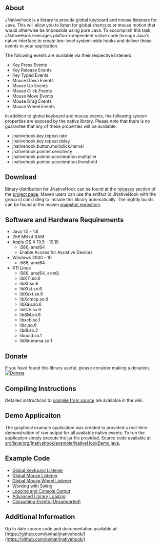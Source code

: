 ## About
JNativeHook is a library to provide global keyboard and mouse listeners for
Java.  This will allow you to listen for global shortcuts or mouse motion that
would otherwise be impossible using pure Java.  To accomplish this task,
JNativeHook leverages platform-dependent native code through Java's native
interface to create low-level system-wide hooks and deliver those events to
your application.

The following events are available via their respective listeners.
* Key Press Events
* Key Release Events
* Key Typed Events
* Mouse Down Events
* Mouse Up Events
* Mouse Click Events
* Mouse Move Events
* Mouse Drag Events
* Mouse Wheel Events

In addition to global keyboard and mouse events, the following system
properties are exposed by the native library.  Please note that there is no
guarantee that any of these properties will be available.
* jnativehook.key.repeat.rate
* jnativehook.key.repeat.delay
* jnativehook.button.multiclick.iterval
* jnativehook.pointer.sensitivity
* jnativehook.pointer.acceleration.multiplier
* jnativehook.pointer.acceleration.threshold
 
## Download
Binary distribution for JNativeHook can be found at the 
[releases](https://github.com/kwhat/jnativehook/releases) section of the 
[project page](https://github.com/kwhat/jnativehook/).  Maven users can 
use the artifact id JNativeHook with the group id com.1stleg to include 
this library automatically.  The nightly builds can be found at the maven 
[snapshot repository](https://oss.sonatype.org/content/repositories/snapshots/com/1stleg/jnativehook/2.0.SNAPSHOT/).

## Software and Hardware Requirements
* Java 1.5 - 1.8
* 256 MB of RAM
* Apple OS X 10.5 - 10.10
  * i586, amd64
  * Enable Access for Assistive Devices
* Windows 2000 - 10
  * i586, amd64
* X11 Linux
  * i586, amd64, arm6j
  * libX11.so.6
  * libXt.so.6
  * libXtst.so.6
  * libXext.so.6
  * libXdmcp.so.6
  * libXau.so.6
  * libICE.so.6
  * libSM.so.6
  * libxcb.so.1
  * libc.so.6
  * libdl.so.2
  * libuuid.so.1
  * libXinerama.so.1

## Donate
If you have found this library useful, please consider making a donation.
[![Donate](https://www.paypalobjects.com/en_US/i/btn/btn_donate_LG.gif)](https://www.paypal.com/cgi-bin/webscr?cmd=_s-xclick&hosted_button_id=UPMHT4ZFBTCBL)

## Compiling Instructions
Detailed instructions to [compile from source](wiki/Compile.md) are available in the wiki.

## Demo Applicaiton
The graphical example application was created to provided a real-time
demonstration of raw output for all available native events.  To run the
application simply execute the jar file provided. Source code available at 
[src/java/org/jnativehook/example/NativeHookDemo.java](src/java/org/jnativehook/example/NativeHookDemo.java).

## Example Code
* [Global Keyboard Listener](wiki/examples/Keyboard.md)
* [Global Mouse Listener](wiki/examples/Mouse.md)
* [Global Mouse Wheel Listener](wiki/examples/MouseWheel.md)
* [Working with Swing](wiki/examples/Swing.md)
* [Logging and Console Output](wiki/examples/ConsoleOutput.md)
* [Advanced Library Loading](wiki/examples/LibraryLoading.md)
* [Consuming Events (Unsupported)](wiki/examples/ConsoleOutput.md)

## Additional Information
Up to date source code and documentation available at:
[https://github.com/kwhat/jnativehook/](https://github.com/kwhat/jnativehook/)
